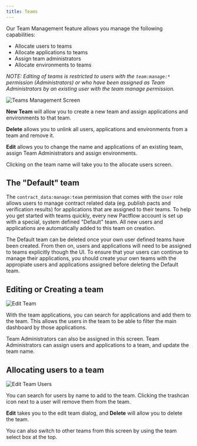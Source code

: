 ```yaml
---
title: Teams
---
```


Our Team Management feature allows you manage the following capabilities:

* Allocate users to teams
* Allocate applications to teams
* Assign team administrators
* Allocate environments to teams

_NOTE: Editing of teams is restricted to users with the `team:manage:*` permission (Administrators) or who have been assigned as Team Administrators by an existing user with the team manage permission._

![Teams Management Screen](/ui/teams.png)

**New Team** will allow you to create a new team and assign applications and environments to that team.

**Delete** allows you to unlink all users, applications and environments from a team and remove it.

**Edit** allows you to change the name and applications of an existing team, assign Team Administrators and assign environments.

Clicking on the team name will take you to the allocate users screen.

## The "Default" team

The `contract_data:manage:team` permission that comes with the `User` role allows users to manage contract related data (eg. publish pacts and verification results) for applications that are assigned to their teams. To help you get started with teams quickly, every new Pactflow account is set up with a special, system defined "Default" team. All new users and applications are automatically added to this team on creation.

The Default team can be deleted once your own user defined teams have been created. From then on, users and applications will need to be assigned to teams explicitly though the UI. To ensure that your users can continue to manage their applications, you should create your own teams with the appropiate users and applications assigned before deleting the Default team.

## Editing or Creating a team

![Edit Team](/ui/edit_team.png)

With the team applications, you can search for applications and add them to the team. This allows the users in the team
to be able to filter the main dashboard by those applications.

Team Administrators can also be assigned in this screen. Team Administrators can assign users and applications to a team, and update the team name.

## Allocating users to a team

![Edit Team Users](/ui/edit_team_users.png)

You can search for users by name to add to the team. Clicking the trashcan icon next to a user will remove them from the team.

**Edit** takes you to the edit team dialog, and **Delete** will allow you to delete the team.

You can also switch to other teams from this screen by using the team select box at the top.
